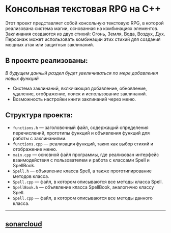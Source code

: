 # Консольная текстовая RPG на C++

Этот проект представляет собой консольную текстовую RPG, в которой реализована система магии, основанная на комбинациях элементов. Заклинания создаются из двух стихий: Огонь, Земля, Вода, Воздух, Дух. Персонаж может использовать комбинации этих стихий для создания мощных атак или защитных заклинаний.
## В проекте реализованы:
_В будущем данный раздел будет увеличиваться по мере добавления новых функций_
* Система заклинаний, включающая добавление, обновление, удаление, отображение, поиск и использование заклинаний.
* Возможность настройки книги заклинаний через меню.
## Структура проекта:
- ```functions.h``` — заголовочный файл, содержащий определения перечислений, прототипы функций и объявления функций для работы с заклинаниями.
- ```functions.cpp``` — реализация функций, таких как выбор стихий и отображение меню.
- ```main.cpp``` — основной файл программы, где реализован интерфейс взаимодействия с пользователем и работа с классами Spell и SpellBook.
- ```Spell.h``` — объявление класса Spell, а также прототипирование методов класса.
- ```Spell.cpp``` — файл, в котором описываются все методы класса Spell.
- ```SpellBook.h``` — объявление класса SpellBook, аналогично классу Spell.
- ```Spell.cpp``` — файл, в котором описываются все методы данного класса.
___
## [sonarcloud](https://sonarcloud.io/project/overview?id=Argentime_coursework)

